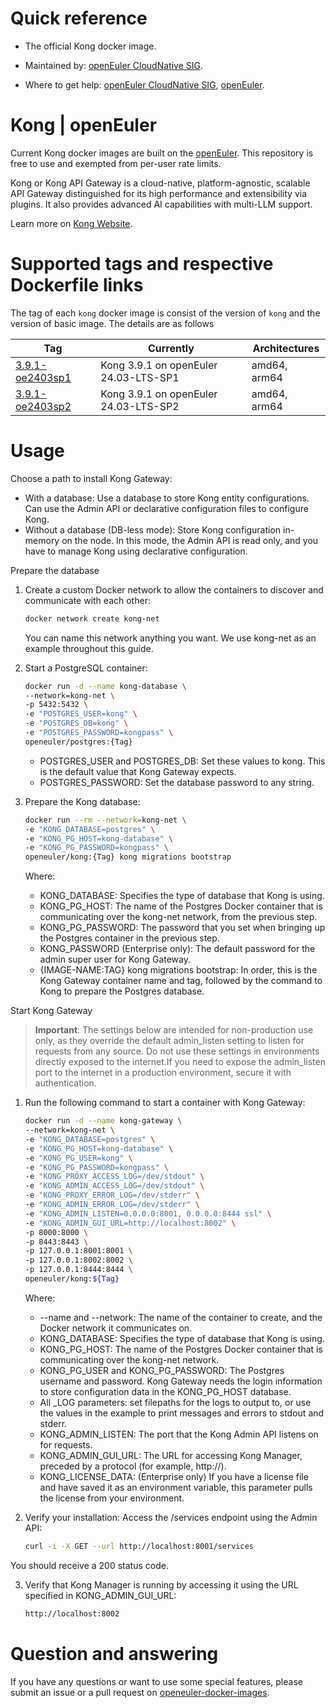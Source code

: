 # Quick reference

- The official Kong docker image.

- Maintained by: [openEuler CloudNative SIG](https://gitee.com/openeuler/cloudnative).

- Where to get help: [openEuler CloudNative SIG](https://gitee.com/openeuler/cloudnative), [openEuler](https://gitee.com/openeuler/community).

# Kong | openEuler
Current Kong docker images are built on the [openEuler](https://repo.openeuler.org/). This repository is free to use and exempted from per-user rate limits.

Kong or Kong API Gateway is a cloud-native, platform-agnostic, scalable API Gateway distinguished for its high performance and extensibility via plugins. It also provides advanced AI capabilities with multi-LLM support.

Learn more on [Kong Website](https://docs.konghq.com/)⁠.

# Supported tags and respective Dockerfile links
The tag of each `kong` docker image is consist of the version of `kong` and the version of basic image. The details are as follows

| Tag                                                                                                                          | Currently                             | Architectures |
|------------------------------------------------------------------------------------------------------------------------------|---------------------------------------|---------------|
| [3.9.1-oe2403sp1](https://gitee.com/openeuler/openeuler-docker-images/blob/master/Cloud/kong/3.9.1/24.03-lts-sp1/Dockerfile) | Kong 3.9.1 on openEuler 24.03-LTS-SP1 | amd64, arm64  |
| [3.9.1-oe2403sp2](https://gitee.com/openeuler/openeuler-docker-images/blob/master/Cloud/kong/3.9.1/24.03-lts-sp2/Dockerfile) | Kong 3.9.1 on openEuler 24.03-LTS-SP2 | amd64, arm64  |


# Usage
Choose a path to install Kong Gateway:
- With a database: Use a database to store Kong entity configurations. Can use the Admin API or declarative configuration files to configure Kong.
- Without a database (DB-less mode): Store Kong configuration in-memory on the node. In this mode, the Admin API is read only, and you have to manage Kong using declarative configuration.

Prepare the database
1. Create a custom Docker network to allow the containers to discover and communicate with each other:
	```bash
	docker network create kong-net
	```
	You can name this network anything you want. We use kong-net as an example throughout this guide.

2. Start a PostgreSQL container:
	```bash
	docker run -d --name kong-database \
	--network=kong-net \
	-p 5432:5432 \
	-e "POSTGRES_USER=kong" \
	-e "POSTGRES_DB=kong" \
	-e "POSTGRES_PASSWORD=kongpass" \
	openeuler/postgres:{Tag}
	```
	- POSTGRES_USER and POSTGRES_DB: Set these values to kong. This is the default value that Kong Gateway expects.
	- POSTGRES_PASSWORD: Set the database password to any string.

3. Prepare the Kong database:
	```bash
	docker run --rm --network=kong-net \
	-e "KONG_DATABASE=postgres" \
	-e "KONG_PG_HOST=kong-database" \
	-e "KONG_PG_PASSWORD=kongpass" \
	openeuler/kong:{Tag} kong migrations bootstrap
	```
	Where:
	- KONG_DATABASE: Specifies the type of database that Kong is using.
	- KONG_PG_HOST: The name of the Postgres Docker container that is communicating over the kong-net network, from the previous step.
	- KONG_PG_PASSWORD: The password that you set when bringing up the Postgres container in the previous step.
	- KONG_PASSWORD (Enterprise only): The default password for the admin super user for Kong Gateway.
	- {IMAGE-NAME:TAG} kong migrations bootstrap: In order, this is the Kong Gateway container name and tag, followed by the command to Kong to prepare the Postgres database.

Start Kong Gateway
> **Important**: The settings below are intended for non-production use only, as they override the default admin_listen setting to listen for requests from any source. Do not use these settings in environments directly exposed to the internet.If you need to expose the admin_listen port to the internet in a production environment, secure it with authentication.

1. Run the following command to start a container with Kong Gateway:
	```bash
	docker run -d --name kong-gateway \
	--network=kong-net \
	-e "KONG_DATABASE=postgres" \
	-e "KONG_PG_HOST=kong-database" \
	-e "KONG_PG_USER=kong" \
	-e "KONG_PG_PASSWORD=kongpass" \
	-e "KONG_PROXY_ACCESS_LOG=/dev/stdout" \
	-e "KONG_ADMIN_ACCESS_LOG=/dev/stdout" \
	-e "KONG_PROXY_ERROR_LOG=/dev/stderr" \
	-e "KONG_ADMIN_ERROR_LOG=/dev/stderr" \
	-e "KONG_ADMIN_LISTEN=0.0.0.0:8001, 0.0.0.0:8444 ssl" \
	-e "KONG_ADMIN_GUI_URL=http://localhost:8002" \
	-p 8000:8000 \
	-p 8443:8443 \
	-p 127.0.0.1:8001:8001 \
	-p 127.0.0.1:8002:8002 \
	-p 127.0.0.1:8444:8444 \
	openeuler/kong:${Tag}

	```
	Where:
	- --name and --network: The name of the container to create, and the Docker network it communicates on.
	- KONG_DATABASE: Specifies the type of database that Kong is using.
	- KONG_PG_HOST: The name of the Postgres Docker container that is communicating over the kong-net network.
	- KONG_PG_USER and KONG_PG_PASSWORD: The Postgres username and password. Kong Gateway needs the login information to store configuration data in the KONG_PG_HOST database.
	- All _LOG parameters: set filepaths for the logs to output to, or use the values in the example to print messages and errors to stdout and stderr.
	- KONG_ADMIN_LISTEN: The port that the Kong Admin API listens on for requests.
	- KONG_ADMIN_GUI_URL: The URL for accessing Kong Manager, preceded by a protocol (for example, http://).
	- KONG_LICENSE_DATA: (Enterprise only) If you have a license file and have saved it as an environment variable, this parameter pulls the license from your environment.

2. Verify your installation:
Access the /services endpoint using the Admin API:
	```bash
	curl -i -X GET --url http://localhost:8001/services
	```
You should receive a 200 status code.

3. Verify that Kong Manager is running by accessing it using the URL specified in KONG_ADMIN_GUI_URL:
	```bash
	http://localhost:8002
	```

# Question and answering
If you have any questions or want to use some special features, please submit an issue or a pull request on [openeuler-docker-images](https://gitee.com/openeuler/openeuler-docker-images).